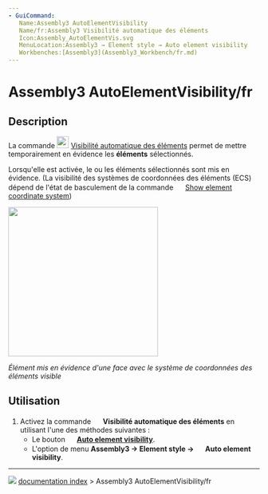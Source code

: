 ```yaml
---
- GuiCommand:
   Name:Assembly3 AutoElementVisibility
   Name/fr:Assembly3 Visibilité automatique des éléments 
   Icon:Assembly_AutoElementVis.svg‎‎
   MenuLocation:Assembly3 → Element style → Auto element visibility
   Workbenches:[Assembly3](Assembly3_Workbench/fr.md)
---
```


# Assembly3 AutoElementVisibility/fr

## Description

La commande <img alt="" src=images/Assembly_AutoElementVis.svg  style="width:24px;"> [Visibilité automatique des éléments](Assembly3_AutoElementVisibility/fr.md) permet de mettre temporairement en évidence les **éléments** sélectionnés.

Lorsqu\'elle est activée, le ou les éléments sélectionnés sont mis en évidence.  (La visibilité des systèmes de coordonnées des éléments (ECS) dépend de l\'état de basculement de la commande <img alt="" src=images/Assembly_ShowElementCS.svg  style="width:16px;"> [Show element coordinate system](Assembly3_ShowElementCS/fr.md))

<img alt="" src=images/Assembly3_AutoElementVisibility-01.png  style="width:300px;">



*Élément mis en évidence d'une face avec le système de coordonnées des éléments visible*

## Utilisation

1.  Activez la commande <img alt="" src=images/Assembly_AutoElementVis.svg  style="width:16px;"> **Visibilité automatique des éléments** en utilisant l\'une des méthodes suivantes :
    -   Le bouton **<img src="images/Assembly_AutoElementVis.svg" width=16px> [Auto element visibility](Assembly3_AutoElementVisibility/fr.md)**.
    -   L\'option de menu **Assembly3 → Element style → <img src="images/Assembly_AutoElementVis.svg" width=16px> Auto element visibility**.



---
![](images/Button_right.svg) [documentation index](../README.md) > Assembly3 AutoElementVisibility/fr
